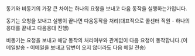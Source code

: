 동기와 비동기의 가장 큰 차이는 하나의 요청을 보내고 다음 동작을 실행하는가입니다.

동기는 요청을 보내고 실행이 끝나면 다음동작을 처리(대표적으로 콜센터 직원 - 하나의 응대를 끝내고 다음응대 진행)

비동기는 요청을 보내고 해당 동작의 처리여부와 관계없이 다음 요청이 동작합니다.(이메일발송 - 이메일을 보내고 답변이 오지 않더라도 다음 메일 전송)